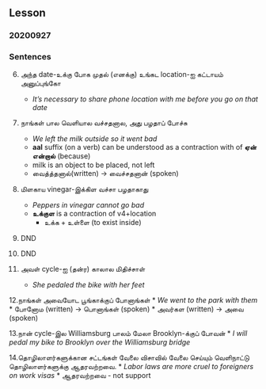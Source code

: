 ## Lesson 
### 20200927

### Sentences
6. அந்த date-உக்கு போக முதல் (எனக்கு) உங்கட location-ஐ  கட்டாயம் அனுப்புங்கோ
    * _It’s necessary to share phone location with me before you go on that date_

7. நாங்கள் பால வெளியால வச்சதனால, அது பழதாப் போச்சு
    * _We left the milk outside so it went bad_
    * **aal** suffix (on a verb) can be understood as a contraction with of **ஏன் என்றால்** (because)
    * milk is an object to be placed, not left
    * வைத்த்தனால்(written) -> வைச்சதனான் (spoken)

8. மிளகாய  vinegar-இக்கிள  வச்சா  பழதாகாது
    * _Peppers in vinegar cannot go bad_
    * **உக்குள** is a contraction of v4+location
        * உக்க + உள்ளை (to exist inside)

9. DND

10. DND

11. அவள் cycle-ஐ (தன்ர) காலால மிதிச்சாள்
    * _She pedaled the bike with her feet_

12.நாங்கள் அவையோட  பூங்காக்குப் போனாங்கள்
    * _We went to the park with them_
    * போனோம (written) ->  பொனாங்கள் (spoken)
    * அவர்கள (written) -> அவை (spoken)

13.நான் cycle-இல  Williamsburg பாலம் மேலா  Brooklyn-க்குப் போவன்
    * _I will pedal my bike to Brooklyn over the Williamsburg bridge_

14.தொழிலாளர்களுக்கான  சட்டங்கள் வேலை விசாவில் வேலை செய்யும் வெளிநாட்டு தொழிலாளர்களுக்கு ஆதரவற்றவை. 
    * _Labor laws are more cruel to foreigners on work visas_
    * ஆதரவற்றவை - not support



